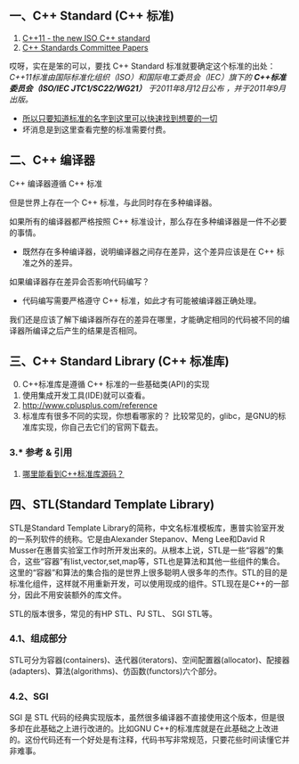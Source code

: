 ## 一、C++ Standard (C++ 标准)
1. [C++11 - the new ISO C++ standard](http://www.stroustrup.com/C++11FAQ.html)
2. [C++ Standards Committee Papers](http://www.open-std.org/jtc1/sc22/wg21/docs/papers/)

哎呀，实在是笨的可以，要找 C++ Standard 标准就要确定这个标准的出处：_C++11标准由国际标准化组织（ISO）和国际电工委员会（IEC）旗下的 __C++标准委员会（ISO/IEC JTC1/SC22/WG21）__ 于2011年8月12日公布  ，并于2011年9月出版。_
- [所以只要知道标准的名字到这里可以快速找到想要的一切](https://www.iso.org/obp/ui/)
- 坏消息是到这里查看完整的标准需要付费。

## 二、C++ 编译器
C++ 编译器遵循 C++ 标准

但是世界上存在一个 C++ 标准，与此同时存在多种编译器。

如果所有的编译器都严格按照 C++ 标准设计，那么存在多种编译器是一件不必要的事情。
- 既然存在多种编译器，说明编译器之间存在差异，这个差异应该是在 C++ 标准之外的差异。

如果编译器存在差异会否影响代码编写？
- 代码编写需要严格遵守 C++ 标准，如此才有可能被编译器正确处理。

我们还是应该了解下编译器所存在的差异在哪里，才能确定相同的代码被不同的编译器所编译之后产生的结果是否相同。

## 三、C++ Standard Library (C++ 标准库)
0. C++标准库是遵循 C++ 标准的一些基础类(API)的实现
1. 使用集成开发工具(IDE)就可以查看。
2. http://www.cplusplus.com/reference
3. 标准库有很多不同的实现，你想看哪家的？  比较常见的，glibc，是GNU的标准库实现，你自己去它们的官网下载去。

### 3.* 参考 & 引用
1. [哪里能看到C++标准库源码？](http://bbs.csdn.net/topics/390719485)

## 四、STL(Standard Template Library)
STL是Standard Template Library的简称，中文名标准模板库，惠普实验室开发的一系列软件的统称。它是由Alexander Stepanov、Meng Lee和David R Musser在惠普实验室工作时所开发出来的。从根本上说，STL是一些“容器”的集合，这些“容器”有list,vector,set,map等，STL也是算法和其他一些组件的集合。这里的“容器”和算法的集合指的是世界上很多聪明人很多年的杰作。STL的目的是标准化组件，这样就不用重新开发，可以使用现成的组件。STL现在是C++的一部分，因此不用安装额外的库文件。

STL的版本很多，常见的有HP STL、PJ STL、 SGI STL等。

### 4.1、组成部分
STL可分为容器(containers)、迭代器(iterators)、空间配置器(allocator)、配接器(adapters)、算法(algorithms)、仿函数(functors)六个部分。

### 4.2、SGI
SGI 是 STL 代码的经典实现版本，虽然很多编译器不直接使用这个版本，但是很多却在此基础之上进行改进的。比如GNU C++的标准库就是在此基础之上改进的。这份代码还有一个好处是有注释，代码书写非常规范，只要花些时间读懂它并非难事。
